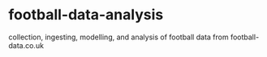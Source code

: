 # football-data-analysis
collection, ingesting, modelling, and analysis of football data from football-data.co.uk

